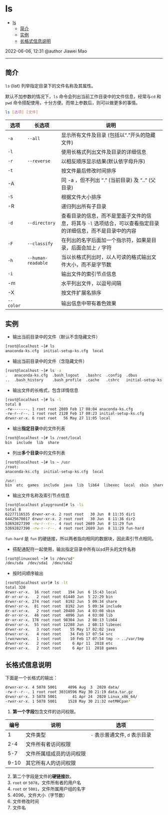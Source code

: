 # ls

- [ls](#ls)
  - [简介](#简介)
  - [实例](#实例)
  - [长格式信息说明](#长格式信息说明)

2022-06-06, 12:31
@author Jiawei Mao
*****

## 简介

`ls` (list) 列举指定目录下的文件名称及其属性。

默认不加参数的情况下，`ls` 命令会列出当前工作目录中的文件信息，经常与`cd` 和 `pwd` 命令搭配使用，十分方便。而带上参数后，则可以做更多的事情。

```sh
ls [选项] [文件]
```

|选项|长选项|说明|
|---|---|---|
|`-a`|`--all`|显示所有文件及目录 (包括以“.”开头的隐藏文件)|
|`-l`||使用长格式列出文件及目录的详细信息|
|`-r`|`--reverse`|以相反顺序显示结果(默认依字母升序)|
|`-t`||按文件最后修改时间排序|
|-A||同 -a ，但不列出 “.” (当前目录) 及 “..” (父目录)|
|`-S`||根据文件大小排序|
|-R||递归列出所有子目录|
|`-d`|`--directory`|查看目录的信息，而不是里面子文件的信息，将其与 `-l` 选项结合，可以查看指定目录的详细信息，而不是目录中的内容|
|`-F`|`--classify`|在列出的名字后面加一个指示符，如果是目录，后面会加上 `/` 字符|
|`-h`|`--human-readable`|当以长格式列出时，以人可读的格式输出文件大小，而不是字节数|
|`-i`||输出文件的索引节点信息|
|-m||水平列出文件，以逗号间隔|
|-X||按文件扩展名排序|
|`--color`||输出信息中带有着色效果|

## 实例

- 输出当前目录中的文件（默认不含隐藏文件）

```sh
[root@localhost ~]# ls
anaconda-ks.cfg  initial-setup-ks.cfg  local
```

- 输出当前目录中的文件（含隐藏文件）

```sh
[root@localhost ~]# ls -a
.   anaconda-ks.cfg  .bash_logout   .bashrc  .config  .dbus                 local  .subversion  .viminfo
..  .bash_history    .bash_profile  .cache   .cshrc   initial-setup-ks.cfg  .pki   .tcshrc      .Xauthority
```

- 输出文件的长格式，包含详情信息

```sh
[root@localhost ~]# ls -l
total 8
-rw-------. 1 root root 2089 Feb 17 08:04 anaconda-ks.cfg
-rw-r--r--. 1 root root 2120 Feb 17 08:23 initial-setup-ks.cfg
drwxr-xr-x. 6 root root   56 May 27 11:05 local
```

- 输出**指定目录**中的文件列表

```sh
[root@localhost ~]# ls /root/local
bin  include  lib  share
```

- 列出**多个目录**中的文件列表

```sh
[root@localhost ~]# ls ~ /usr
/root:
anaconda-ks.cfg  initial-setup-ks.cfg  local

/usr:
bin  etc  games  include  java  lib  lib64  libexec  local  sbin  share  src  tmp
```

- 输出文件名称及索引节点信息

```sh
[root@localhost playground]# ls -li
total 8
62277116535 drwxr-xr-x. 2 root root   30 Jun  8 11:35 dir1
64425670017 drwxr-xr-x. 2 root root   30 Jun  8 11:36 dir2
53692827390 -rw-r--r--. 4 root root 2689 Jun  8 11:29 fun
53692827390 -rw-r--r--. 4 root root 2689 Jun  8 11:29 fun-hard
```

`fun-hard` 是 `fun` 的硬链接，所以两者指向相同的数据块，因此索引节点相同。

- 搭配通配符一起使用，输出指定目录中所有以sd开头的文件名称

```sh
[root@linuxcool ~]# ls /dev/sd*
/dev/sda  /dev/sda1  /dev/sda2
```

- 按时间顺序输出

```sh
[root@localhost usr]# ls -lt
total 320
drwxr-xr-x.  16 root root   194 Jun  6 15:43 local
dr-xr-xr-x.   2 root root 61440 Jun  5 22:29 bin
drwxr-xr-x. 274 root root  8192 Jun  5 09:34 share
drwxr-xr-x.  81 root root  8192 Jun  5 09:34 include
dr-xr-xr-x.   2 root root 20480 Jun  4 03:08 sbin
dr-xr-xr-x.  46 root root  4096 Jun  4 03:08 lib
dr-xr-xr-x. 176 root root 98304 Jun  2 08:13 lib64
drwxr-xr-x.  55 root root 12288 Jun  2 08:13 libexec
drwxr-xr-x.   3 root root    55 May 17 02:02 java
drwxr-xr-x.   4 root root    34 Feb 17 07:54 src
lrwxrwxrwx.   1 root root    10 Feb 17 07:54 tmp -> ../var/tmp
drwxr-xr-x.   2 root root     6 Apr 11  2018 etc
drwxr-xr-x.   2 root root     6 Apr 11  2018 games
```

## 长格式信息说明

下面是一个长格式的输出：

```sh
drwxr-xr-x. 4 5078 5001     4096 Aug  3  2020 data/
-rw-r--r--. 1 root root 30310596 May 30 21:19 data.tar.gz
drwxr-xr-x. 3 5078 5001       41 Apr 24  2020 Linux_x86_64/
-rwxr-xr-x. 1 5078 5001     1528 May 30 21:32 netMHCpan*
```

1. **第一个字段**包含文件的访问权限。

|编号|说明|选项|
|---|---|---|
|1|文件类型| `-` 表示普通文件, `d` 表示目录|
|2-4|文件所有者访问权限|
|5-7|文件所属组成员的访问权限|
|9-10|其它所有人的访问权限|

2. 第二个字段是文件的**硬链接**数。
3. `root` or `5078`，文件所有者的用户名
4. `root` or `5001`，文件所属用户组的名字
5. 4096，文件大小（字节数）
6. 文件修改时间
7. 文件名
